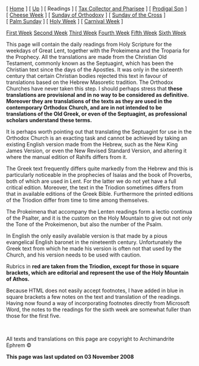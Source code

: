 \[ [Home](index.md) \] \[ [Up](triodion.md) \] \[ Readings \] \[ [Tax Collector and Pharisee](PubPharE.md) \] \[ [Prodigal Son](ProdigalE.md) \] \[ [Cheese Week](cheese_week.md) \] \[ [Sunday of Orthodoxy](sunday_of_orthodoxy.md) \] \[ [Sunday of the Cross](sunday_of_the_cross.md) \] \[ [Palm Sunday](palm.md) \] \[ [Holy Week](holyweek.md) \] \[ [Carnival Week](carnival_week.md) \]

[First Week](first.md) [Second Week](second_week.md) [Third Week](third.md) [Fourth Week](fourth.md) [Fifth Week](fifth.md) [Sixth Week](sixth_week.md)

This page will contain the daily readings from Holy Scripture for the weekdays of Great Lent, together with the Prokeimena and the Troparia for the Prophecy. All the translations are made from the Christian Old Testament, commonly known as the Septuagint, which has been the Christian text since the days of the Apostles. It was only in the sixteenth century that certain Christian bodies rejected this text in favour of translations based on the Hebrew Masoretic tradition. The Orthodox Churches have never taken this step. I should perhaps stress that **these translations are provisional and in no way to be considered as definitive. Moreover they are translations of the texts as they are used in the contemporary Orthodox Church, and are in not intended to be translations of the Old Greek, or even of the Septuagint, as professional scholars understand these terms.**

It is perhaps worth pointing out that translating the Septuagint for use in the Orthodox Church is an exacting task and cannot be achieved by taking an existing English version made from the Hebrew, such as the New King James Version, or even the New Revised Standard Version, and altering it where the manual edition of Rahlfs differs from it.

The Greek text frequently differs quite markedly from the Hebrew and this is particularly noticeable in the prophecies of Isaias and the book of Proverbs, both of which are used in Lent. For the latter we do not yet have a full critical edition. Moreover, the text in the Triodion sometimes differs from that in available editions of the Greek Bible. Furthermore the printed editions of the Triodion differ from time to time among themselves.

The Prokeimena that accompany the Lenten readings form a lectio continua of the Psalter, and it is the custom on the Holy Mountain to give out not only the Tone of the Prokeimenon, but also the number of the Psalm.

In English the only easily available version is that made by a pious evangelical English baronet in the nineteenth century. Unfortunately the Greek text from which he made his version is often not that used by the Church, and his version needs to be used with caution.

Rubrics in **red are taken from the Triodion, except for those in square brackets, which are editorial and represent the use of the Holy Mountain of Athos.**

Because HTML does not easily accept footnotes, I have added in blue in square brackets a few notes on the text and translation of the readings. Having now found a way of incorporating footnotes directly from Microsoft Word, the notes to the readings for the sixth week are somewhat fuller than those for the first five.

 

All texts and translations on this page are copyright to Archimandrite Ephrem ©

**This page was last updated on 03 November 2008**
